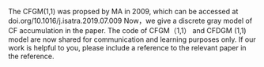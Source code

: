 The CFGM(1,1) was propsed by MA in 2009, which can be accessed at doi.org/10.1016/j.isatra.2019.07.009
Now，we give a discrete gray model of CF accumulation in the paper.
The code of  CFGM（1,1） and CFDGM (1,1) model are now shared for communication and learning purposes only. If our work is helpful to you, please include a reference to the relevant paper in the reference.
